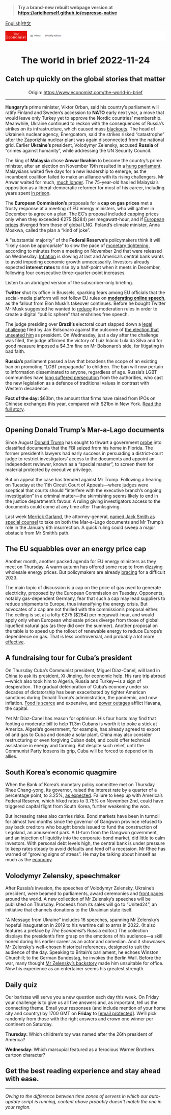> **Try a brand-new rebuilt webpage version at https://arielherself.github.io/espresso-native**

[English](https://github.com/arielherself/espresso/blob/main/README.md)|[中文](https://github-com.translate.goog/arielherself/espresso/blob/main/README.md?_x_tr_sl=en&_x_tr_tl=zh-CN&_x_tr_hl=zh-CN&_x_tr_pto=wapp)



![The Economist](menubar.png)

# <p align="center">The world in brief 2022-11-24</p>

## <p align="center">Catch up quickly on the global stories that matter</p>

<p align="center">Origin: <a href="https://www.economist.com/the-world-in-brief">https://www.economist.com/the-world-in-brief</a><hr>

<strong>Hungary’s</strong> prime minister, Viktor Orban, said his country’s parliament will ratify Finland and Sweden’s accession to <strong>NATO</strong> early next year, a move that would leave only Turkey yet to approve the Nordic countries’ membership. Meanwhile, Ukraine continued to reckon with the consequences of Russia’s strikes on its infrastructure, which caused mass [blackouts](https://www.economist.com/europe/2022/11/23/in-ukraine-living-as-normal-is-an-act-of-defiance). The head of Ukraine’s nuclear agency, Energoatom, said the strikes risked “catastrophe” after the Zaporizhia nuclear plant was again disconnected from the national grid. Earlier <strong>Ukraine’s </strong>president, Volodymyr Zelensky, accused <strong>Russia </strong>of “crimes against humanity”, while addressing the UN Security Council. 

The king of <strong>Malaysia </strong>chose <strong>Anwar Ibrahim </strong>to become the country’s prime minister, after an election on November 19th resulted in a [hung parliament](https://www.economist.com/asia/2022/11/21/a-hung-parliament-in-malaysia-augurs-more-bad-government-and-instability). Malaysians waited five days for a new leadership to emerge, as the incumbent coalition failed to make an alliance with its rising challengers. Mr Anwar waited for much, [much longer](https://www.economist.com/asia/2020/10/03/anwar-ibrahim-is-in-a-familiar-place-close-to-leading-malaysia). The 75-year-old has led Malaysia’s opposition as a liberal-democratic reformer for most of his career, including years spent [in prison](https://www.economist.com/asia/2015/02/12/malaysias-dark-side).

The <strong>European Commission’s</strong> proposals for a <strong>cap on gas prices</strong> met a frosty response at a meeting of EU energy ministers, who will gather in December to agree on a plan. The EC’s proposal included capping prices only when they exceeded €275 ($284) per megawatt-hour, and if [European prices](https://www.economist.com/briefing/2022/11/24/the-costs-and-consequences-of-europes-energy-crisis-are-growing) diverged from those of global LNG. Poland’s climate minister, Anna Moskwa, called the plan a “kind of joke”. 

A “substantial majority” of the <strong>Federal Reserve’s</strong> policymakers think it will “likely soon be appropriate” to slow the pace of [monetary tightening](https://www.economist.com/finance-and-economics/2022/11/02/the-fed-delivers-another-jumbo-rate-rise-and-its-far-from-done), according to minutes from a meeting on November 2nd that were released on Wednesday. [Inflation](https://www.economist.com/finance-and-economics/2022/08/05/for-a-change-american-inflation-is-lower-than-expected) is slowing at last and America’s central bank wants to avoid impeding economic growth unnecessarily. Investors already expected <strong>interest rates</strong> to rise by a half-point when it meets in December, following four consecutive three-quarter-point increases.

Listen to an abridged version of the subscriber-only briefing.

<strong>Twitter</strong> shut its office in Brussels, sparking fears among EU officials that the social-media platform will not follow EU rules on [<strong>moderating online speech</strong>](https://www.economist.com/business/2022/04/30/free-speech-idealism-will-clash-with-laws-and-reality), as the fallout from Elon Musk’s takeover continues. Before he bought Twitter Mr Musk suggested he wanted to [reduce](https://www.economist.com/leaders/2022/04/30/elon-musk-wants-to-re-engineer-the-public-square) its moderation rules in order to create a digital “public sphere” that enshrines free speech.

The judge presiding over <strong>Brazil’s </strong>electoral court slapped down a [legal challenge](https://www.economist.com/the-americas/2022/11/23/jair-bolsonaros-challenge-to-brazils-election-was-rejected) filed by Jair Bolsonaro against the outcome of [the election that unseated him](https://www.economist.com/films/2022/10/31/lula-wins-the-brazilian-election) as president. On Wednesday, just a day after the challenge was filed, the judge affirmed the victory of Luiz Inácio Lula da Silva and for good measure imposed a $4.3m fine on Mr Bolsonaro’s side, for litigating in bad faith.

<strong>Russia’s </strong>parliament passed a law that broadens the scope of an existing ban on promoting “LGBT propaganda” to children. The ban will now pertain to information disseminated to anyone, regardless of age. Russia’s LGBT communities have [long suffered persecution](https://www.economist.com/prospero/2020/07/09/welcome-to-chechnya-uses-deepfake-technology-to-protect-its-subjects) from the authorities, who cast the new legislation as a defence of traditional values in contrast with Western decadence. 

<strong>Fact of the day: </strong>$63bn, the amount that firms have raised from IPOs on Chinese exchanges this year, compared with $21bn in New York. [Read the full story](https://www.economist.com/finance-and-economics/2022/11/22/xi-jinpings-big-bang-for-chinese-stockmarkets). 

----------

## Opening Donald Trump’s Mar-a-Lago documents

Since August [Donald Trump](https://www.economist.com/united-states/2022/11/16/donald-trump-declares-that-he-will-make-america-great-again-again) has sought to thwart a government [probe](https://www.economist.com/united-states/2022/08/10/the-raid-on-mar-a-lago-could-shake-americas-foundations) into classified documents that the FBI seized from his home in Florida. The former president’s lawyers had early success in persuading a district-court judge to restrict investigators’ access to the documents and appoint an independent reviewer, known as a “special master”, to screen them for material protected by executive privilege.

But on appeal the case has trended against Mr Trump. Following a hearing on Tuesday at the 11th Circuit Court of Appeals—where judges were sceptical that courts should “interfere with the executive branch’s ongoing investigation” in a criminal matter—the skirmishing seems likely to end in the justice department’s favour. A ruling giving investigators access to the documents could come at any time after Thanksgiving.

Last week [Merrick Garland](https://www.economist.com/united-states/2022/08/17/merrick-garland-is-not-naive-about-political-violence), the attorney-general, [named Jack Smith as special counsel](https://www.economist.com/the-economist-explains/2022/10/05/how-much-legal-jeopardy-is-donald-trump-in) to take on both the Mar-a-Lago documents and Mr Trump’s role in the January 6th insurrection. A quick ruling could sweep a major obstacle from Mr Smith’s path.

## The EU squabbles over an energy price cap

Another month, another packed agenda for EU energy ministers as they meet on Thursday. A warm autumn has offered some respite from dizzying wholesale energy prices. But policymakers are already [bracing](https://www.economist.com/leaders/2022/09/01/how-to-prevent-europes-energy-crunch-spiralling-into-an-economic-crisis) for a difficult 2023.

The main topic of discussion is a cap on the price of gas used to generate electricity, proposed by the European Commission on Tuesday. Opponents, notably gas-dependent Germany, fear that such a cap may lead suppliers to reduce shipments to Europe, thus intensifying the energy crisis. But advocates of a cap are not thrilled with the commission’s proposal either. The ceiling is set at a lofty €275 ($284) per megawatt-hour, and would apply only when European wholesale prices diverge from those of global liquefied natural gas (as they did over the summer). Another proposal on the table is to speed up the rollout of renewable energy to reduce Europe’s dependence on gas. That is less controversial, and probably a lot more [effective](https://www.economist.com/graphic-detail/2022/09/27/the-wrong-way-to-solve-europes-energy-crisis).

## A fundraising tour for Cuba’s president

On Thursday Cuba’s Communist president, Miguel Díaz-Canel, will land in [China](https://www.economist.com/the-americas/2019/09/14/what-a-new-chinese-restaurant-in-havana-says-about-cuba) to ask its president, Xi Jinping, for economic help. His rare trip abroad—which also took him to Algeria, Russia and Turkey—is a sign of desperation. The gradual deterioration of Cuba’s economy under six decades of dictatorship has been exacerbated by tighter American sanctions during Donald Trump’s administration, the pandemic, and now inflation. [Food is scarce](https://www.economist.com/the-americas/2021/07/01/cuba-is-facing-its-worst-shortage-of-food-since-the-1990s) and expensive, and [power outages](https://www.economist.com/the-americas/2022/10/06/cubans-rage-against-the-dying-of-the-light) afflict Havana, the capital.

Yet Mr Díaz-Canel has reason for optimism. His four hosts may find that footing a moderate bill to help 11.3m Cubans is worth it to poke a stick at America. Algeria’s government, for example, has already agreed to export oil and gas to Cuba and donate a solar plant. China may also consider restructuring or even forgiving Cuban debt, and could offer technical assistance in energy and farming. But despite such relief, until the Communist Party loosens its grip, Cuba will be forced to depend on its allies.

## South Korea’s economic quagmire

When the Bank of Korea’s monetary policy committee met on Thursday Rhee Chang-yong, its governor, raised the interest rate by a quarter of a percentage point, to 3.25%, [as expected](https://www.economist.com/finance-and-economics/2022/11/10/interest-rates-have-risen-sharply-but-is-monetary-policy-truly-tight). Failure to keep up with America’s Federal Reserve, which hiked rates to 3.75% on November 2nd, could have triggered capital flight from South Korea, further weakening the won.

But increasing rates also carries risks. Bond markets have been in turmoil for almost two months since the governor of Gangwon province refused to pay back creditors who bought bonds issued to fund the construction of Legoland, an amusement park. A U-turn from the Gangwon government, and an injection of liquidity into the corporate-bond market, did little to calm investors. With personal debt levels high, the central bank is under pressure to keep rates steady to avoid defaults and fend off a recession. Mr Rhee has warned of “growing signs of stress”. He may be talking about himself as much as the [economy](https://www.economist.com/finance-and-economics/2022/03/05/south-koreas-economy-threatens-to-become-like-japans).

## Volodymyr Zelensky, speechmaker

After Russia’s invasion, the speeches of Volodymyr Zelensky, Ukraine’s president, were beamed to parliaments, award ceremonies and [front pages](https://www.economist.com/films/2022/03/28/an-exclusive-interview-with-volodymyr-zelensky) around the world. A new collection of Mr Zelensky’s speeches will be published on Thursday. Proceeds from its sales will go to “United24”, an initiative that channels donations to the Ukrainian state itself. 

“A Message from Ukraine” includes 16 speeches, spanning Mr Zelensky’s hopeful inauguration in 2019 to his wartime call to arms in 2022. (It also features a preface by <em>The Economist</em>’s Russia editor.) The collection displays the president’s firm grasp on the emotions of his audience—a skill honed during his earlier career as an actor and comedian. And it showcases Mr Zelensky’s well-chosen historical references, designed to suit the audience of the day. Speaking to Britain’s parliament, he echoes Winston Churchill; to the German Bundestag, he invokes the Berlin Wall. Before the war, many thought [Mr Zelensky’s backstory](https://www.economist.com/culture/2022/07/07/the-many-lives-of-volodymyr-zelensky) made him unsuitable for office. Now his experience as an entertainer seems his greatest strength.

## Daily quiz

Our baristas will serve you a new question each day this week. On Friday your challenge is to give us all five answers and, as important, tell us the connecting theme. Email your responses (and include mention of your home city and country) by 1700 GMT on <strong>Friday</strong> to [<span class="__cf_email__" data-cfemail="b6e7c3dfccf3c5c6c4d3c5c5d9f6d3d5d9d8d9dbdfc5c298d5d9db">[email&#160;protected]</span>](https://mail.google.com/mail/?view=cm&amp;fs=1&amp;tf=1&amp;to=QuizEspresso@economist.com). We’ll pick randomly from those with the right answers and crown one winner per continent on Saturday.  


<strong>Thursday: </strong>Which children’s toy was named after the 26th president of America?

<strong>Wednesday: </strong>Which marsupial featured as a ferocious Warner Brothers cartoon character?

## Get the best reading experience and stay ahead with ease.

----------

*Owing to the difference between time zones of servers in which our auto-update script is running, content above probably doesn't match the one in your region.*
